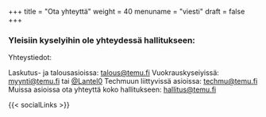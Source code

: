 +++
title = "Ota yhteyttä"
weight = 40
menuname = "viesti"
draft = false
+++

### Yleisiin kyselyihin ole yhteydessä hallitukseen:

Yhteystiedot:

Laskutus- ja talousasioissa: talous@temu.fi
Vuokrauskyseiyissä: myynti@temu.fi tai [@Lantel0](https://t.me/Lantel0)
Techmuun liittyvissä asioissa: techmu@temu.fi
Muissa asioissa ota yhteyttä koko hallitukseen: hallitus@temu.fi

{{< socialLinks >}}
